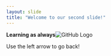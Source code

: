 ```yaml
---
layout: slide
title: "Welcome to our second slide!"
---
```

**Learning as always**![GitHub Logo](/images/logo.png)

Use the left arrow to go back!
